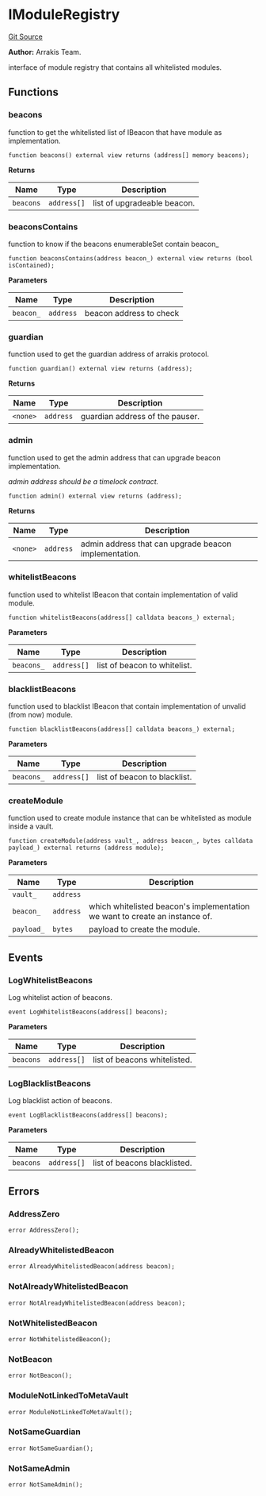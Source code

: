 # IModuleRegistry
[Git Source](https://github.com/ArrakisFinance/arrakis-modular/blob/main/src/interfaces/IModuleRegistry.sol)

**Author:**
Arrakis Team.

interface of module registry that contains all whitelisted modules.


## Functions
### beacons

function to get the whitelisted list of IBeacon
that have module as implementation.


```solidity
function beacons() external view returns (address[] memory beacons);
```
**Returns**

|Name|Type|Description|
|----|----|-----------|
|`beacons`|`address[]`|list of upgradeable beacon.|


### beaconsContains

function to know if the beacons enumerableSet contain
beacon_


```solidity
function beaconsContains(address beacon_) external view returns (bool isContained);
```
**Parameters**

|Name|Type|Description|
|----|----|-----------|
|`beacon_`|`address`|beacon address to check|


### guardian

function used to get the guardian address of arrakis protocol.


```solidity
function guardian() external view returns (address);
```
**Returns**

|Name|Type|Description|
|----|----|-----------|
|`<none>`|`address`|guardian address of the pauser.|


### admin

function used to get the admin address that can
upgrade beacon implementation.

*admin address should be a timelock contract.*


```solidity
function admin() external view returns (address);
```
**Returns**

|Name|Type|Description|
|----|----|-----------|
|`<none>`|`address`|admin address that can upgrade beacon implementation.|


### whitelistBeacons

function used to whitelist IBeacon  that contain
implementation of valid module.


```solidity
function whitelistBeacons(address[] calldata beacons_) external;
```
**Parameters**

|Name|Type|Description|
|----|----|-----------|
|`beacons_`|`address[]`|list of beacon to whitelist.|


### blacklistBeacons

function used to blacklist IBeacon that contain
implementation of unvalid (from now) module.


```solidity
function blacklistBeacons(address[] calldata beacons_) external;
```
**Parameters**

|Name|Type|Description|
|----|----|-----------|
|`beacons_`|`address[]`|list of beacon to blacklist.|


### createModule

function used to create module instance that can be
whitelisted as module inside a vault.


```solidity
function createModule(address vault_, address beacon_, bytes calldata payload_) external returns (address module);
```
**Parameters**

|Name|Type|Description|
|----|----|-----------|
|`vault_`|`address`||
|`beacon_`|`address`|which whitelisted beacon's implementation we want to create an instance of.|
|`payload_`|`bytes`|payload to create the module.|


## Events
### LogWhitelistBeacons
Log whitelist action of beacons.


```solidity
event LogWhitelistBeacons(address[] beacons);
```

**Parameters**

|Name|Type|Description|
|----|----|-----------|
|`beacons`|`address[]`|list of beacons whitelisted.|

### LogBlacklistBeacons
Log blacklist action of beacons.


```solidity
event LogBlacklistBeacons(address[] beacons);
```

**Parameters**

|Name|Type|Description|
|----|----|-----------|
|`beacons`|`address[]`|list of beacons blacklisted.|

## Errors
### AddressZero

```solidity
error AddressZero();
```

### AlreadyWhitelistedBeacon

```solidity
error AlreadyWhitelistedBeacon(address beacon);
```

### NotAlreadyWhitelistedBeacon

```solidity
error NotAlreadyWhitelistedBeacon(address beacon);
```

### NotWhitelistedBeacon

```solidity
error NotWhitelistedBeacon();
```

### NotBeacon

```solidity
error NotBeacon();
```

### ModuleNotLinkedToMetaVault

```solidity
error ModuleNotLinkedToMetaVault();
```

### NotSameGuardian

```solidity
error NotSameGuardian();
```

### NotSameAdmin

```solidity
error NotSameAdmin();
```

